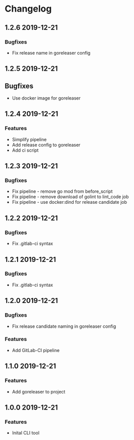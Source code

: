 # Changelog

## 1.2.6 2019-12-21

### Bugfixes

- Fix release name in goreleaser config

## 1.2.5 2019-12-21

## Bugfixes

- Use docker image for goreleaser

## 1.2.4 2019-12-21

### Features

- Simplify pipeline
- Add release config to goreleaser
- Add ci script

## 1.2.3 2019-12-21

### Bugfixes

- Fix pipeline - remove go mod from before_script
- Fix pipeline - remove download of golint to lint_code job
- Fix pipeline - use docker:dind for release candidate job

## 1.2.2 2019-12-21

### Bugfixes

- Fix .gitlab-ci syntax

## 1.2.1 2019-12-21

### Bugfixes

- Fix .gitlab-ci syntax

## 1.2.0 2019-12-21

### Bugfixes

- Fix release candidate naming in goreleaser config

### Features

- Add GitLab-CI pipeline

## 1.1.0 2019-12-21

### Features

- Add goreleaser to project

## 1.0.0 2019-12-21

### Features

- Inital CLI tool

